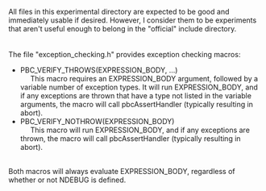 All files in this experimental directory are expected to be good and immediately usable if desired.  However, I consider them to be experiments that aren't useful enough to belong in the "official" include directory.
<br/><br/><br/>
The file "exception_checking.h" provides exception checking macros:<br/>
  * PBC_VERIFY_THROWS(EXPRESSION_BODY, ...) <br/>
  &nbsp;&nbsp;&nbsp;&nbsp; This macro requires an EXPRESSION_BODY argument, followed by a variable number of exception types.  It will run EXPRESSION_BODY, and if any exceptions are thrown that have a type not listed in the variable arguments, the macro will call pbcAssertHandler (typically resulting in abort).
  * PBC_VERIFY_NOTHROW(EXPRESSION_BODY) <br/>
  &nbsp;&nbsp;&nbsp;&nbsp; This macro will run EXPRESSION_BODY, and if any exceptions are thrown, the macro will call pbcAssertHandler (typically resulting in abort).<br/><br/>
<a/>
Both macros will always evaluate EXPRESSION_BODY, regardless of whether or not NDEBUG is defined.

